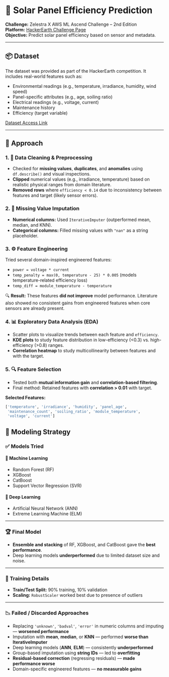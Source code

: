# 🔋 Solar Panel Efficiency Prediction

**Challenge:** Zelestra X AWS ML Ascend Challenge – 2nd Edition  
**Platform:** [HackerEarth Challenge Page](https://www.hackerearth.com/challenges/competitive/zelestra-x-aws-ml-ascend-challenge-second-edition/instructions/)  
**Objective:** Predict solar panel efficiency based on sensor and metadata.

---

## 📦 Dataset

The dataset was provided as part of the HackerEarth competition. It includes real-world features such as:

- Environmental readings (e.g., temperature, irradiance, humidity, wind speed)
- Panel-specific attributes (e.g., age, soiling ratio)
- Electrical readings (e.g., voltage, current)
- Maintenance history
- Efficiency (target variable)

[Dataset Access Link](https://www.hackerearth.com/challenges/competitive/zelestra-x-aws-ml-ascend-challenge-second-edition/instructions/)

---

## 🧠 Approach

### 1. 🧹 Data Cleaning & Preprocessing

- Checked for **missing values**, **duplicates**, and **anomalies** using `df.describe()` and visual inspections.
- **Clipped** numerical values (e.g., irradiance, temperature) based on realistic physical ranges from domain literature.
- **Removed rows** where `efficiency < 0.14` due to inconsistency between features and target (likely sensor errors).

### 2. 🧮 Missing Value Imputation

- **Numerical columns:** Used `IterativeImputer` (outperformed mean, median, and KNN).
- **Categorical columns:** Filled missing values with `"nan"` as a string placeholder.

### 3. ⚙️ Feature Engineering

Tried several domain-inspired engineered features:

- `power = voltage * current`
- `temp_penalty = max(0, temperature - 25) * 0.005`  (models temperature-related efficiency loss)
- `temp_diff = module_temperature - temperature`

🔍 **Result:** These features **did not improve** model performance. Literature also showed no consistent gains from engineered features when core sensors are already present.

### 4. 📊 Exploratory Data Analysis (EDA)

- Scatter plots to visualize trends between each feature and `efficiency`.
- **KDE plots** to study feature distribution in low-efficiency (<0.3) vs. high-efficiency (>0.8) ranges.
- **Correlation heatmap** to study multicollinearity between features and with the target.

### 5. 🔍 Feature Selection

- Tested both **mutual information gain** and **correlation-based filtering**.
- Final method: Retained features with **correlation > 0.01** with target.

**Selected Features:**

```python
['temperature', 'irradiance', 'humidity', 'panel_age',
 'maintenance_count', 'soiling_ratio', 'module_temperature',
 'voltage', 'current']
```


## 🤖 Modeling Strategy

### ✅ Models Tried

#### 🧠 Machine Learning
- Random Forest (RF)  
- XGBoost  
- CatBoost  
- Support Vector Regression (SVR)  

#### 🧪 Deep Learning
- Artificial Neural Network (ANN)  
- Extreme Learning Machine (ELM)  

---

### 🏆 Final Model

- **Ensemble and stacking** of RF, XGBoost, and CatBoost gave the **best performance**.
- Deep learning models **underperformed** due to limited dataset size and noise.

---

### 🔧 Training Details

- **Train/Test Split:** 90% training, 10% validation  
- **Scaling:** `RobustScaler` worked best due to presence of outliers

---

### 📉 Failed / Discarded Approaches

- Replacing `'unknown'`, `'badval'`, `'error'` in numeric columns and imputing — **worsened performance**
- Imputation with **mean**, **median**, or **KNN** — performed **worse than IterativeImputer**
- Deep learning models (**ANN**, **ELM**) — consistently **underperformed**
- Group-based imputation using **string IDs** — led to **overfitting**
- **Residual-based correction** (regressing residuals) — **made performance worse**
- Domain-specific engineered features — **no measurable gains**


